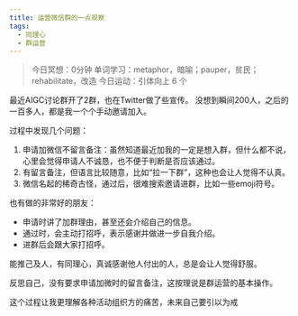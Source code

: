 ```yaml
---
title: 运营微信群的一点观察
tags:
  - 同理心
  - 群运营
---
```


> 今日冥想：0分钟
> 单词学习：metaphor，暗喻；pauper，贫民；rehabilitate，改造
> 今日运动：引体向上 6 个

最近AIGC讨论群开了2群，也在Twitter做了些宣传。
没想到瞬间200人，之后的一百多人，都是我一个个手动邀请加入。

过程中发现几个问题：

1. 申请加微信不留言备注：虽然知道最近加我的一定是想入群，但什么都不说，心里会觉得申请人不诚恳，也不便于判断是否应该通过。
2. 有留言备注，但语言比较随意，比如“拉一下群”，这种也会让人觉得不认真。
3. 微信名起的稀奇古怪，通过后，很难搜索邀请进群，比如一些emoji符号。


也有做的非常好的朋友：
- 申请时讲了加群理由，甚至还会介绍自己的信息。
- 通过时，会主动打招呼，表示感谢并做进一步自我介绍。
- 进群后会跟大家打招呼。

能推己及人，有同理心，真诚感谢他人付出的人，总是会让人觉得舒服。

反思自己，没有要求申请加微时的留言备注，这按理说是群运营的基本操作。

这个过程让我更理解各种活动组织方的痛苦，未来自己要引以为戒